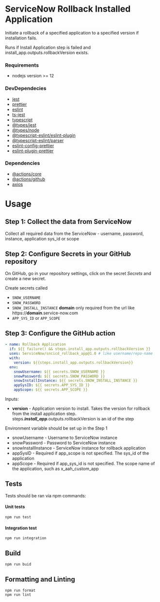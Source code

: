 # ServiceNow Rollback Installed Application

Initiate a rollback of a specified application to a specified version if installation fails.

Runs if Install Application step is failed and install_app.outputs.rollbackVersion exists.

### Requirements
- nodejs version >= 12
### DevDependecies
- [jest](https://github.com/facebook/jest)
- [prettier](https://github.com/prettier/prettier)
- [eslint](https://github.com/eslint/eslint)
- [ts-jest](https://github.com/kulshekhar/ts-jest)
- [typescript](https://github.com/microsoft/TypeScript)
- [@types/jest](https://www.npmjs.com/package/@types/jest)
- [@types/node](https://www.npmjs.com/package/@types/node)
- [@typescript-eslint/eslint-plugin](https://www.npmjs.com/package/@typescript-eslint/eslint-plugin)
- [@typescript-eslint/parser](https://www.npmjs.com/package/@typescript-eslint/parser)
- [eslint-config-prettier](npmjs.com/package/eslint-config-prettier)
- [eslint-plugin-prettier](https://www.npmjs.com/package/eslint-plugin-prettier)

### Dependencies
- [@actions/core](https://github.com/actions/toolkit/tree/master/packages/core)
- [@actions/github](https://github.com/actions/toolkit/tree/master/packages/github)
- [axios](https://github.com/axios/axios)

# Usage
## Step 1: Collect the data from ServiceNow
Collect all required data from the ServiceNow - username, password, instance, application sys_id or scope
## Step 2: Configure Secrets in your GitHub repository
On GitHub, go in your repository settings, click on the secret _Secrets_ and create a new secret.

Create secrets called 
- `SNOW_USERNAME`
- `SNOW_PASSWORD`
- `SNOW_INSTALL_INSTANCE` **domain** only required from the url like https://**domain**.service-now.com
- `APP_SYS_ID` or `APP_SCOPE`

## Step 3: Configure the GitHub action
```yaml
- name: Rollback Application 
  if: ${{ failure() && steps.install_app.outputs.rollbackVersion }}
  uses: ServiceNow/sncicd_rollback_app@1.0 # like username/repo-name
  with:
    version: ${{steps.install_app.outputs.rollbackVersion}}
  env:
    snowUsername: ${{ secrets.SNOW_USERNAME }}
    snowPassword: ${{ secrets.SNOW_PASSWORD }}
    snowInstallInstance: ${{ secrets.SNOW_INSTALL_INSTANCE }}
    appSysID: ${{ secrets.APP_SYS_ID }}
    appScope: ${{ secrets.APP_SCOPE }}
```
Inputs:
- **version** - Application version to install. Takes the version for rollback from the install application step. steps._**install_app**_.outputs.rollbackVersion is an id of the step
    
Environment variable should be set up in the Step 1
- snowUsername - Username to ServiceNow instance
- snowPassword - Password to ServiceNow instance
- snowInstallInstance - ServiceNow instance for rollback application 
- appSysID - Required if app_scope is not specified. The sys_id of the application
- appScope - Required if app_sys_id is not specified. The scope name of the application, such as x_aah_custom_app

## Tests

Tests should be ran via npm commands:

#### Unit tests
```shell script
npm run test
```   

#### Integration test
```shell script
npm run integration
```   

## Build

```shell script
npm run buid
```

## Formatting and Linting
```shell script
npm run format
npm run lint
```
